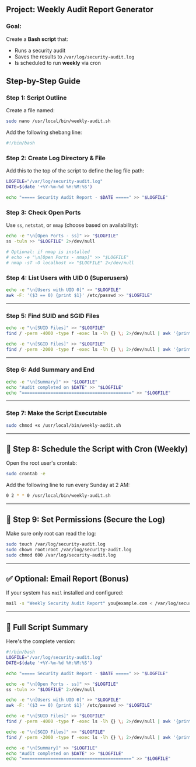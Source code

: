 ## Project: Weekly Audit Report Generator

###  **Goal:**

Create a **Bash script** that:

* Runs a security audit
* Saves the results to `/var/log/security-audit.log`
* Is scheduled to run **weekly** via cron



##  Step-by-Step Guide



### **Step 1: Script Outline**

Create a file named:

```bash
sudo nano /usr/local/bin/weekly-audit.sh
```

Add the following shebang line:

```bash
#!/bin/bash
```



### **Step 2: Create Log Directory & File**

Add this to the top of the script to define the log file path:

```bash
LOGFILE="/var/log/security-audit.log"
DATE=$(date '+%Y-%m-%d %H:%M:%S')

echo "===== Security Audit Report - $DATE =====" >> "$LOGFILE"
```



### **Step 3: Check Open Ports**

Use `ss`, `netstat`, or `nmap` (choose based on availability):

```bash
echo -e "\n[Open Ports - ss]" >> "$LOGFILE"
ss -tuln >> "$LOGFILE" 2>/dev/null

# Optional: if nmap is installed
# echo -e "\n[Open Ports - nmap]" >> "$LOGFILE"
# nmap -sT -O localhost >> "$LOGFILE" 2>/dev/null
```



### **Step 4: List Users with UID 0 (Superusers)**

```bash
echo -e "\n[Users with UID 0]" >> "$LOGFILE"
awk -F: '($3 == 0) {print $1}' /etc/passwd >> "$LOGFILE"
```

---

### **Step 5: Find SUID and SGID Files**

```bash
echo -e "\n[SUID Files]" >> "$LOGFILE"
find / -perm -4000 -type f -exec ls -lh {} \; 2>/dev/null | awk '{print $NF}' >> "$LOGFILE"

echo -e "\n[SGID Files]" >> "$LOGFILE"
find / -perm -2000 -type f -exec ls -lh {} \; 2>/dev/null | awk '{print $NF}' >> "$LOGFILE"
```

---

### **Step 6: Add Summary and End**

```bash
echo -e "\n[Summary]" >> "$LOGFILE"
echo "Audit completed on $DATE" >> "$LOGFILE"
echo "==========================================" >> "$LOGFILE"
```

---

### **Step 7: Make the Script Executable**

```bash
sudo chmod +x /usr/local/bin/weekly-audit.sh
```

---

## 📆 Step 8: Schedule the Script with Cron (Weekly)

Open the root user's crontab:

```bash
sudo crontab -e
```

Add the following line to run every Sunday at 2 AM:

```bash
0 2 * * 0 /usr/local/bin/weekly-audit.sh
```

---

## 🔐 Step 9: Set Permissions (Secure the Log)

Make sure only root can read the log:

```bash
sudo touch /var/log/security-audit.log
sudo chown root:root /var/log/security-audit.log
sudo chmod 600 /var/log/security-audit.log
```

---

## ✅ Optional: Email Report (Bonus)

If your system has `mail` installed and configured:

```bash
mail -s "Weekly Security Audit Report" you@example.com < /var/log/security-audit.log
```

---

## 📁 Full Script Summary

Here's the complete version:

```bash
#!/bin/bash
LOGFILE="/var/log/security-audit.log"
DATE=$(date '+%Y-%m-%d %H:%M:%S')

echo "===== Security Audit Report - $DATE =====" >> "$LOGFILE"

echo -e "\n[Open Ports - ss]" >> "$LOGFILE"
ss -tuln >> "$LOGFILE" 2>/dev/null

echo -e "\n[Users with UID 0]" >> "$LOGFILE"
awk -F: '($3 == 0) {print $1}' /etc/passwd >> "$LOGFILE"

echo -e "\n[SUID Files]" >> "$LOGFILE"
find / -perm -4000 -type f -exec ls -lh {} \; 2>/dev/null | awk '{print $NF}' >> "$LOGFILE"

echo -e "\n[SGID Files]" >> "$LOGFILE"
find / -perm -2000 -type f -exec ls -lh {} \; 2>/dev/null | awk '{print $NF}' >> "$LOGFILE"

echo -e "\n[Summary]" >> "$LOGFILE"
echo "Audit completed on $DATE" >> "$LOGFILE"
echo "==========================================" >> "$LOGFILE"
```


